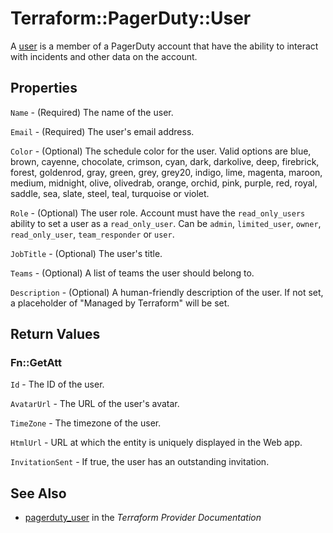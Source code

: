 # Terraform::PagerDuty::User

A [user](https://v2.developer.pagerduty.com/v2/page/api-reference#!/Users/get_users) is a member of a PagerDuty account that have the ability to interact with incidents and other data on the account.

## Properties

`Name` - (Required) The name of the user.

`Email` - (Required) The user's email address.

`Color` - (Optional) The schedule color for the user. Valid options are blue, brown, cayenne, chocolate, crimson, cyan, dark, darkolive, deep, firebrick, forest, goldenrod, gray, green, grey, grey20, indigo, lime, magenta, maroon, medium, midnight, olive, olivedrab, orange, orchid, pink, purple, red, royal, saddle, sea, slate, steel, teal, turquoise or violet.

`Role` - (Optional) The user role. Account must have the `read_only_users` ability to set a user as a `read_only_user`. Can be `admin`, `limited_user`, `owner`, `read_only_user`, `team_responder` or `user`.

`JobTitle` - (Optional) The user's title.

`Teams` - (Optional) A list of teams the user should belong to.

`Description` - (Optional) A human-friendly description of the user.
If not set, a placeholder of "Managed by Terraform" will be set.


## Return Values

### Fn::GetAtt

`Id` - The ID of the user.

`AvatarUrl` - The URL of the user's avatar.

`TimeZone` - The timezone of the user.

`HtmlUrl` - URL at which the entity is uniquely displayed in the Web app.

`InvitationSent` - If true, the user has an outstanding invitation.

## See Also

* [pagerduty_user](https://www.terraform.io/docs/providers/pagerduty/r/user.html) in the _Terraform Provider Documentation_
